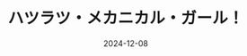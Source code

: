 ---
title: ハツラツ・メカニカル・ガール！
date: 2024-12-08
image: https://cdn.tohu-sand.com/illust/2024-12-08.jpg
mediumImage: https://cdn.tohu-sand.com/illust/2024-12-08_medium.png
thumbnail: https://cdn.tohu-sand.com/illust/2024-12-08_thumb.jpg
tags: ["足立レイ"]
description: 口を開けて笑ってる顔を描くのが不得意なので今後も取り組んでいきます。
---